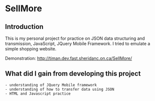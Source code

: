 # SellMore

## Introduction

This is my personal project for practice on JSON data structuring and transmission, JavaScript, JQuery Mobile Framework. I tried to emulate a simple shopping website.

Demonstration: http://timan.dev.fast.sheridanc.on.ca/SellMore/

## What did I gain from developing this project

    - understanding of JQuery Mobile framework
    - understanding of how to transfer data using JSON
    - HTML and Javascript practice

